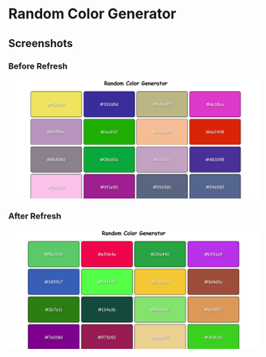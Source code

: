 # Random Color Generator

## Screenshots

### Before Refresh

![screenshot 1](change1.png)

### After Refresh

![screenshot 2](change2.png)
